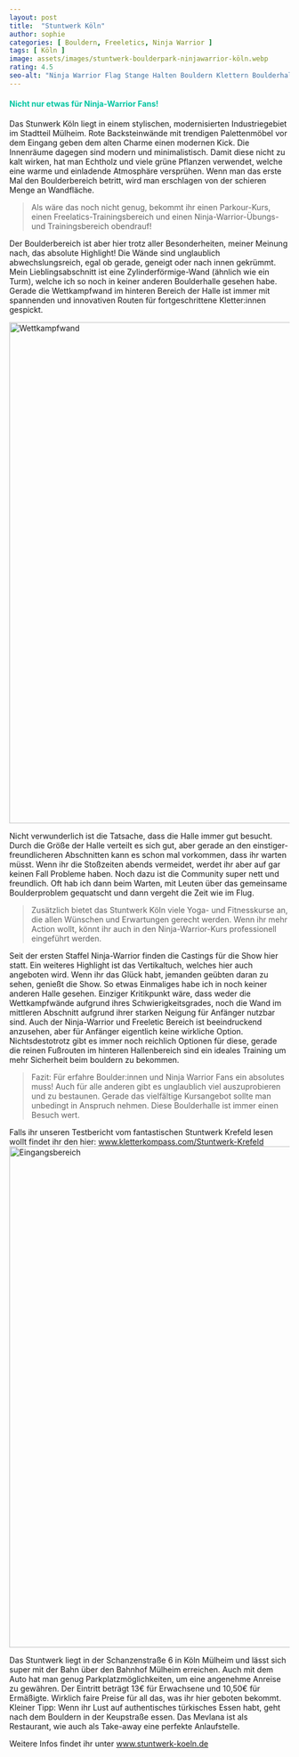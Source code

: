 ```yaml
---
layout: post
title:  "Stuntwerk Köln"
author: sophie
categories: [ Bouldern, Freeletics, Ninja Warrior ]
tags: [ Köln ]
image: assets/images/stuntwerk-boulderpark-ninjawarrior-köln.webp
rating: 4.5
seo-alt: "Ninja Warrior Flag Stange Halten Bouldern Klettern Boulderhalle Köln Stuntwerk Wettkampf"
---
```

#### <span style="color:#00c5a1">Nicht nur etwas für Ninja-Warrior Fans!</span>
Das Stunwerk Köln liegt in einem stylischen, modernisierten Industriegebiet im Stadtteil Mülheim. Rote Backsteinwände mit trendigen Palettenmöbel vor dem Eingang geben dem alten Charme einen modernen Kick. Die Innenräume dagegen sind modern und minimalistisch. Damit diese nicht zu kalt wirken, hat man Echtholz und viele grüne Pflanzen verwendet, welche eine warme und einladende Atmosphäre versprühen. Wenn man das erste Mal den Boulderbereich betritt, wird man erschlagen von der schieren Menge an Wandfläche.
> Als wäre das noch nicht genug, bekommt ihr einen Parkour-Kurs, einen Freelatics-Trainingsbereich und einen Ninja-Warrior-Übungs- und Trainingsbereich obendrauf!

Der Boulderbereich ist aber hier trotz aller Besonderheiten, meiner Meinung nach, das absolute Highlight! Die Wände sind unglaublich abwechslungsreich, egal ob gerade, geneigt oder nach innen gekrümmt. Mein Lieblingsabschnitt ist eine Zylinderförmige-Wand (ähnlich wie ein Turm), welche ich so noch in keiner anderen Boulderhalle gesehen habe. Gerade die Wettkampfwand im hinteren Bereich der Halle ist immer mit spannenden und innovativen Routen für fortgeschrittene Kletter:innen gespickt. 

<img src="/assets/images/einbinden/stuntwerk-köln-wettkampfwand.webp" loading="lazy" width="1200" height="900" alt="Wettkampfwand" title="Wettkampfwand" />

Nicht verwunderlich ist die Tatsache, dass die Halle immer gut besucht. Durch die Größe der Halle verteilt es sich gut, aber gerade an den einstiger-freundlicheren Abschnitten kann es schon mal vorkommen, dass ihr warten müsst. Wenn ihr die Stoßzeiten abends vermeidet, werdet ihr aber auf gar keinen Fall Probleme haben. Noch dazu ist die Community super nett und freundlich. Oft hab ich dann beim Warten, mit Leuten über das gemeinsame Boulderproblem gequatscht und dann vergeht die Zeit wie im Flug.

 > Zusätzlich bietet das Stuntwerk Köln viele Yoga- und Fitnesskurse an, die allen Wünschen und Erwartungen gerecht werden. Wenn ihr mehr Action wollt, könnt ihr auch in den Ninja-Warrior-Kurs professionell eingeführt werden. 

 Seit der ersten Staffel Ninja-Warrior finden die Castings für die Show hier statt. Ein weiteres Highlight ist das Vertikaltuch, welches hier auch angeboten wird. Wenn ihr das Glück habt, jemanden geübten daran zu sehen, genießt die Show. So etwas Einmaliges habe ich in noch keiner anderen Halle gesehen.
Einziger Kritikpunkt wäre, dass weder die Wettkampfwände aufgrund ihres Schwierigkeitsgrades, noch die Wand im mittleren Abschnitt aufgrund ihrer starken Neigung für Anfänger nutzbar sind. Auch der Ninja-Warrior und Freeletic Bereich ist beeindruckend anzusehen, aber für Anfänger eigentlich keine wirkliche Option. Nichtsdestotrotz gibt es immer noch reichlich Optionen für diese, gerade die reinen Fußrouten im hinteren Hallenbereich sind ein ideales Training um mehr Sicherheit beim bouldern zu bekommen.

>Fazit: Für erfahre Boulder:innen und Ninja Warrior Fans ein absolutes muss! Auch für alle anderen gibt es unglaublich viel auszuprobieren und zu bestaunen. Gerade das vielfältige Kursangebot sollte man unbedingt in Anspruch nehmen. Diese Boulderhalle ist immer einen Besuch wert.

Falls ihr unseren Testbericht vom fantastischen Stuntwerk Krefeld lesen wollt findet ihr den hier: <a href="https://kletterkompass.com/Stuntwerk-Krefeld/" target="_blank">www.kletterkompass.com/Stuntwerk-Krefeld</a>  
<img src="/assets/images/einbinden/stuntwerk-köln-eingangsbereich.webp" loading="lazy" width="1200" height="900" alt="Eingangsbereich" title="Eingangsbereich" />

Das Stuntwerk liegt in der Schanzenstraße 6 in Köln Mülheim und lässt sich super mit der Bahn über den Bahnhof Mülheim erreichen. Auch mit dem Auto hat man genug Parkplatzmöglichkeiten, um eine angenehme Anreise zu gewähren. Der Eintritt beträgt 13€ für Erwachsene und 10,50€ für Ermäßigte. Wirklich faire Preise für all das, was ihr hier geboten bekommt.
Kleiner Tipp: Wenn ihr Lust auf authentisches türkisches Essen habt, geht nach dem Bouldern in der Keupstraße essen. Das Mevlana ist als Restaurant, wie auch als Take-away eine perfekte Anlaufstelle.

Weitere Infos findet ihr unter <a href="https://stuntwerk-koeln.de/" target="_blank">www.stuntwerk-koeln.de</a>